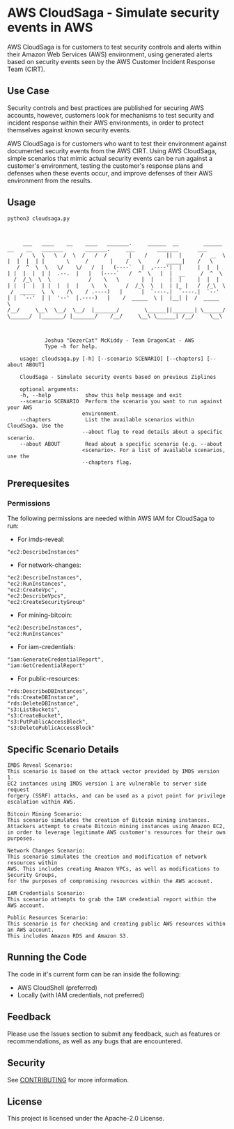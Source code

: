 # AWS CloudSaga - Simulate security events in AWS
AWS CloudSaga is for customers to test security controls and alerts within their Amazon Web Services (AWS) environment, using generated alerts based on security events seen by the AWS Customer Incident Response Team (CIRT).

## Use Case
Security controls and best practices are published for securing AWS accounts, however, customers look for mechanisms to test security and incident response within their AWS environments, in order to protect themselves against known security events. 

AWS CloudSaga is for customers who want to test their environment against documented security events from the AWS CIRT. Using AWS CloudSaga, simple scenarios that mimic actual security events can be run against a customer's environment, testing the customer's response plans and defenses when these events occur, and improve defenses of their AWS environment from the results.

## Usage
```
python3 cloudsaga.py



     ___   ____    __    ____   _______.     ______  __        ______    __    __   _______       _______.     ___       _______      ___      
    /   \  \   \  /  \  /   /  /       |    /      ||  |      /  __  \  |  |  |  | |       \     /       |    /   \     /  _____|    /   \     
   /  ^  \  \   \/    \/   /  |   (----`   |  ,----'|  |     |  |  |  | |  |  |  | |  .--.  |   |   (----`   /  ^  \   |  |  __     /  ^  \    
  /  /_\  \  \            /    \   \       |  |     |  |     |  |  |  | |  |  |  | |  |  |  |    \   \      /  /_\  \  |  | |_ |   /  /_\  \   
 /  _____  \  \    /\    / .----)   |      |  `----.|  `----.|  `--'  | |  `--'  | |  '--'  |.----)   |    /  _____  \ |  |__| |  /  _____  \  
/__/     \__\  \__/  \__/  |_______/        \______||_______| \______/   \______/  |_______/ |_______/    /__/     \__\ \______| /__/     \__\ 
                                                                                                                                               


            Joshua "DozerCat" McKiddy - Team DragonCat - AWS
            Type -h for help.

    usage: cloudsaga.py [-h] [--scenario SCENARIO] [--chapters] [--about ABOUT]

    CloudSaga - Simulate security events based on previous Ziplines

    optional arguments:
    -h, --help           show this help message and exit
    --scenario SCENARIO  Perform the scenario you want to run against your AWS
                        environment.
    --chapters           List the available scenarios within CloudSaga. Use the
                        --about flag to read details about a specific scenario.
    --about ABOUT        Read about a specific scenario (e.g. --about
                        <scenario>. For a list of available scenarios, use the
                        --chapters flag.
```


## Prerequesites
### Permissions
The following permissions are needed within AWS IAM for CloudSaga to run:
* For imds-reveal:
```
"ec2:DescribeInstances"
```
* For network-changes:
```
"ec2:DescribeInstances",
"ec2:RunInstances",
"ec2:CreateVpc",
"ec2:DescribeVpcs",
"ec2:CreateSecurityGroup"
```
* For mining-bitcoin:
```
"ec2:DescribeInstances",
"ec2:RunInstances"
```
* For iam-credentials:
```
"iam:GenerateCredentialReport",
"iam:GetCredentialReport"
```
* For public-resources:
```
"rds:DescribeDBInstances",
"rds:CreateDBInstance",
"rds:DeleteDBInstance",
"s3:ListBuckets",
"s3:CreateBucket",
"s3:PutPublicAccessBlock",
"s3:DeletePublicAccessBlock"
```

## Specific Scenario Details
```
IMDS Reveal Scenario:
This scenario is based on the attack vector provided by IMDS version 1.
EC2 instances using IMDS version 1 are vulnerable to server side request
forgery (SSRF) attacks, and can be used as a pivot point for privilege
escalation within AWS.
```
```
Bitcoin Mining Scenario:
This scenario simulates the creation of Bitcoin mining instances.
Attackers attempt to create Bitcoin mining instances using Amazon EC2,
in order to leverage legitimate AWS customer's resources for their own purposes.
```
```
Network Changes Scenario:
This scenario simulates the creation and modification of network resources within
AWS. This includes creating Amazon VPCs, as well as modifications to Security Groups,
for the purposes of compromising resources within the AWS account.
```
```
IAM Credentials Scenario:
This scenario attempts to grab the IAM credential report within the AWS account.
```
```
Public Resources Scenario:
This scenario is for checking and creating public AWS resources within an AWS account.
This includes Amazon RDS and Amazon S3.
```


## Running the Code
The code in it's current form can be ran inside the following:
* AWS CloudShell (preferred)
* Locally (with IAM credentials, not preferred)


## Feedback
Please use the Issues section to submit any feedback, such as features or recommendations, as well as any bugs that are encountered.


## Security

See [CONTRIBUTING](CONTRIBUTING.md#security-issue-notifications) for more information.


## License

This project is licensed under the Apache-2.0 License.
